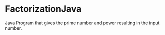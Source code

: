 # FactorizationJava
Java Program that gives the prime number and power resulting in the input number.
